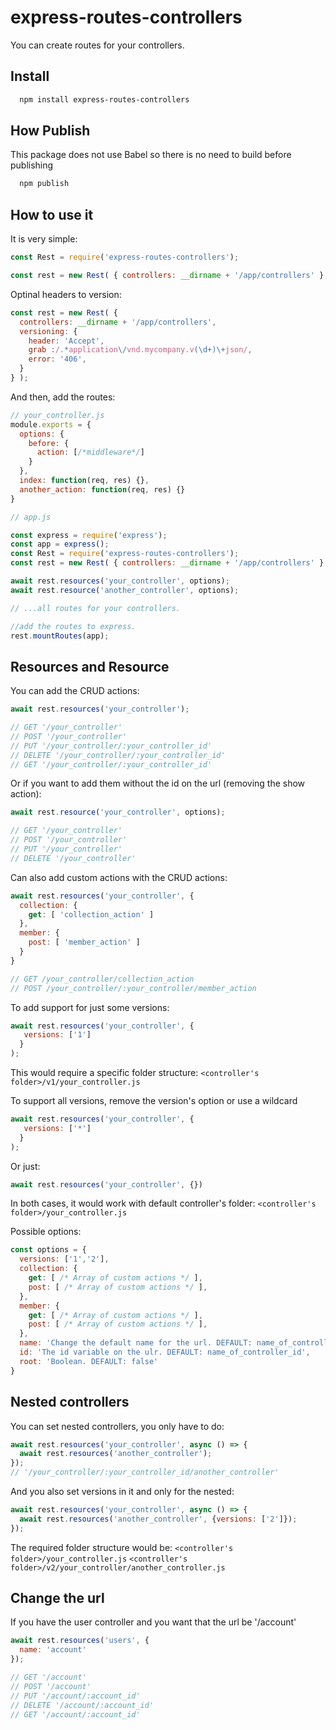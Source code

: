 # express-routes-controllers

You can create routes for your controllers.

## Install

```sh
  npm install express-routes-controllers
```

## How Publish

This package does not use Babel so there is no need to build before publishing

```sh
  npm publish
```

## How to use it

It is very simple:

```js
const Rest = require('express-routes-controllers');

const rest = new Rest( { controllers: __dirname + '/app/controllers' } );
```

Optinal headers to version:

```js
const rest = new Rest( {
  controllers: __dirname + '/app/controllers',
  versioning: {
    header: 'Accept',
    grab :/.*application\/vnd.mycompany.v(\d+)\+json/,
    error: '406',
  }
} );
```

And then, add the routes:

```js
// your_controller.js
module.exports = {
  options: {
    before: {
      action: [/*middleware*/]
    }
  },
  index: function(req, res) {},
  another_action: function(req, res) {}
}

// app.js

const express = require('express');
const app = express();
const Rest = require('express-routes-controllers');
const rest = new Rest( { controllers: __dirname + '/app/controllers' } );

await rest.resources('your_controller', options);
await rest.resource('another_controller', options);

// ...all routes for your controllers.

//add the routes to express.
rest.mountRoutes(app);
```

## Resources and Resource

You can add the CRUD actions:

```js
await rest.resources('your_controller');

// GET '/your_controller'
// POST '/your_controller'
// PUT '/your_controller/:your_controller_id'
// DELETE '/your_controller/:your_controller_id'
// GET '/your_controller/:your_controller_id'
```

Or if you want to add them without the id on the url (removing the show action):

```js
await rest.resource('your_controller', options);

// GET '/your_controller'
// POST '/your_controller'
// PUT '/your_controller'
// DELETE '/your_controller'
```

Can also add custom actions with the CRUD actions:

```js
await rest.resources('your_controller', {
  collection: {
    get: [ 'collection_action' ]
  },
  member: {
    post: [ 'member_action' ]
  }
}

// GET /your_controller/collection_action
// POST /your_controller/:your_controller/member_action
```

To add support for just some versions:

```js
await rest.resources('your_controller', {
   versions: ['1']
  }
);
```

This would require a specific folder structure:
`<controller's folder>/v1/your_controller.js`

To support all versions, remove the version's option or use a wildcard

```js
await rest.resources('your_controller', {
   versions: ['*']
  }
);
```

Or just:

```js
await rest.resources('your_controller', {})
```

In both cases, it would work with default controller's folder:
`<controller's folder>/your_controller.js`

Possible options:

```js
const options = {
  versions: ['1','2'],
  collection: {
    get: [ /* Array of custom actions */ ],
    post: [ /* Array of custom actions */ ],
  },
  member: {
    get: [ /* Array of custom actions */ ],
    post: [ /* Array of custom actions */ ],
  },
  name: 'Change the default name for the url. DEFAULT: name_of_controller',
  id: 'The id variable on the ulr. DEFAULT: name_of_controller_id',
  root: 'Boolean. DEFAULT: false'
}
```

## Nested controllers

You can set nested controllers, you only have to do:

```js
await rest.resources('your_controller', async () => { 
  await rest.resources('another_controller');
});
// '/your_controller/:your_controller_id/another_controller'
```

And you also set versions in it and only for the nested:

```js
await rest.resources('your_controller', async () => {
  await rest.resources('another_controller', {versions: ['2']});
});
```

The required folder structure would be:
`<controller's folder>/your_controller.js`
`<controller's folder>/v2/your_controller/another_controller.js`

## Change the url

If you have the user controller and you want that the url be '/account'

```js
await rest.resources('users', {
  name: 'account'
});

// GET '/account'
// POST '/account'
// PUT '/account/:account_id'
// DELETE '/account/:account_id'
// GET '/account/:account_id'
```
